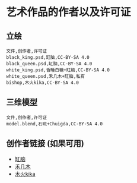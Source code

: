 # 艺术作品的作者以及许可证

## 立绘
```csv
文件,创作者,许可证
black_king.psd,缸脑,CC-BY-SA 4.0
black_queen.psd,缸脑,CC-BY-SA 4.0
white_king.psd,昏睡白糖+缸脑,CC-BY-SA 4.0
white_queen.psd,禾几木+缸脑,私有
bishop,木火kika,CC-BY-SA 4.0
```

## 三维模型
```csv
文件,创作者,许可证
model.blend,石硴+Chuigda,CC-BY-SA 4.0
```

## 创作者链接 (如果可用)
- [缸脑](https://huajia.163.com/main/profile/YBPbpbqr)
- [禾几木](https://space.bilibili.com/4962592)
- [木火kika](https://huajia.163.com/main/profile/1Bym5M3B)
